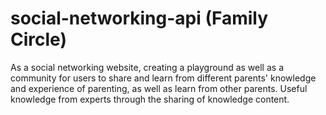 # social-networking-api (Family Circle)
As a social networking website, creating a playground as well as a community for users to share and learn from different parents' knowledge and experience of parenting, as well as learn from other parents. Useful knowledge from experts through the sharing of knowledge content.
